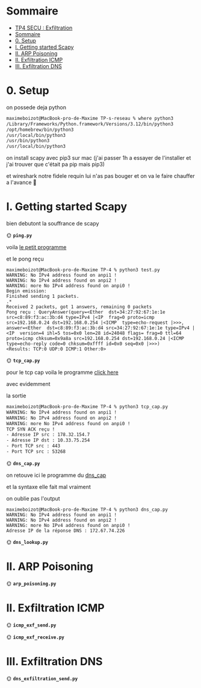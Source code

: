 # Sommaire

- [TP4 SECU : Exfiltration](#tp4-secu--exfiltration)
- [Sommaire](#sommaire)
- [0. Setup](#0-setup)
- [I. Getting started Scapy](#i-getting-started-scapy)
- [II. ARP Poisoning](#ii-arp-poisoning)
- [II. Exfiltration ICMP](#ii-exfiltration-icmp)
- [III. Exfiltration DNS](#iii-exfiltration-dns)

# 0. Setup

on possede deja python

```bash
maximeboizot@MacBook-pro-de-Maxime TP-s-reseau % where python3
/Library/Frameworks/Python.framework/Versions/3.12/bin/python3
/opt/homebrew/bin/python3
/usr/local/bin/python3
/usr/bin/python3
/usr/local/bin/python3
```
on install scapy avec pip3 sur mac (j'ai passer 1h a essayer de l'installer et j'ai trouver que c'était pa pip mais pip3)

et wireshark notre fidele requin lui n'as pas bouger et on va le faire chauffer a l'avance 🦈

# I. Getting started Scapy

bien debutont la souffrance de scapy

🌞 **`ping.py`**

voila [le petit programme](/TP-s-reseau/TP-4/ping.py)

et le pong reçu

```
maximeboizot@MacBook-pro-de-Maxime TP-4 % python3 test.py
WARNING: No IPv4 address found on anpi1 !
WARNING: No IPv4 address found on anpi2 !
WARNING: more No IPv4 address found on anpi0 !
Begin emission:
Finished sending 1 packets.
.*
Received 2 packets, got 1 answers, remaining 0 packets
Pong reçu : QueryAnswer(query=<Ether  dst=34:27:92:67:1e:1e src=c8:89:f3:ac:3b:d4 type=IPv4 |<IP  frag=0 proto=icmp src=192.168.0.24 dst=192.168.0.254 |<ICMP  type=echo-request |>>>, answer=<Ether  dst=c8:89:f3:ac:3b:d4 src=34:27:92:67:1e:1e type=IPv4 |<IP  version=4 ihl=5 tos=0x0 len=28 id=24048 flags= frag=0 ttl=64 proto=icmp chksum=0x9a8a src=192.168.0.254 dst=192.168.0.24 |<ICMP  type=echo-reply code=0 chksum=0xffff id=0x0 seq=0x0 |>>>)
<Results: TCP:0 UDP:0 ICMP:1 Other:0>
```

🌞 **`tcp_cap.py`**

pour le tcp cap voila le programme [click here](/TP-s-reseau/TP-4/tcp_cap.py)

avec evidemment

la sortie 

```bash
maximeboizot@MacBook-pro-de-Maxime TP-4 % python3 tcp_cap.py 
WARNING: No IPv4 address found on anpi1 !
WARNING: No IPv4 address found on anpi2 !
WARNING: more No IPv4 address found on anpi0 !
TCP SYN ACK reçu !
- Adresse IP src : 178.32.154.7
- Adresse IP dst : 10.33.75.254
- Port TCP src : 443
- Port TCP src : 53268
```

🌞 **`dns_cap.py`**

on retouve ici le programme du [dns_cap](/TP-s-reseau/TP-4/dns_cap.py)

et la syntaxe elle fait mal vraiment

on oublie pas l'output

```
maximeboizot@MacBook-pro-de-Maxime TP-4 % python3 dns_cap.py
WARNING: No IPv4 address found on anpi1 !
WARNING: No IPv4 address found on anpi2 !
WARNING: more No IPv4 address found on anpi0 !
Adresse IP de la réponse DNS : 172.67.74.226
```

🌞 **`dns_lookup.py`**

 

# II. ARP Poisoning

🌞 **`arp_poisoning.py`**

# II. Exfiltration ICMP

🌞 **`icmp_exf_send.py`**

🌞 **`icmp_exf_receive.py`**

# III. Exfiltration DNS

🌞 **`dns_exfiltration_send.py`**